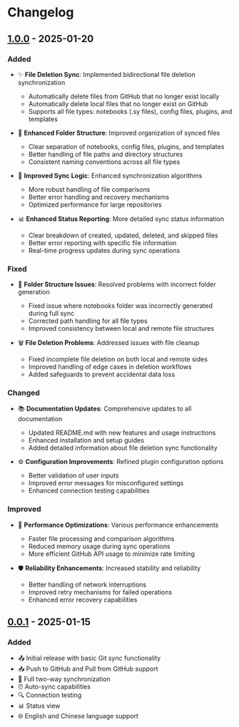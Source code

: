 # Changelog

## [1.0.0] - 2025-01-20

### Added
- ✨ **File Deletion Sync**: Implemented bidirectional file deletion synchronization
  - Automatically delete files from GitHub that no longer exist locally
  - Automatically delete local files that no longer exist on GitHub
  - Supports all file types: notebooks (.sy files), config files, plugins, and templates

- 📁 **Enhanced Folder Structure**: Improved organization of synced files
  - Clear separation of notebooks, config files, plugins, and templates
  - Better handling of file paths and directory structures
  - Consistent naming conventions across all file types

- 🔄 **Improved Sync Logic**: Enhanced synchronization algorithms
  - More robust handling of file comparisons
  - Better error handling and recovery mechanisms
  - Optimized performance for large repositories

- 📊 **Enhanced Status Reporting**: More detailed sync status information
  - Clear breakdown of created, updated, deleted, and skipped files
  - Better error reporting with specific file information
  - Real-time progress updates during sync operations

### Fixed
- 🐛 **Folder Structure Issues**: Resolved problems with incorrect folder generation
  - Fixed issue where notebooks folder was incorrectly generated during full sync
  - Corrected path handling for all file types
  - Improved consistency between local and remote file structures

- 🗑️ **File Deletion Problems**: Addressed issues with file cleanup
  - Fixed incomplete file deletion on both local and remote sides
  - Improved handling of edge cases in deletion workflows
  - Added safeguards to prevent accidental data loss

### Changed
- 📚 **Documentation Updates**: Comprehensive updates to all documentation
  - Updated README.md with new features and usage instructions
  - Enhanced installation and setup guides
  - Added detailed information about file deletion sync functionality

- ⚙️ **Configuration Improvements**: Refined plugin configuration options
  - Better validation of user inputs
  - Improved error messages for misconfigured settings
  - Enhanced connection testing capabilities

### Improved
- 🚀 **Performance Optimizations**: Various performance enhancements
  - Faster file processing and comparison algorithms
  - Reduced memory usage during sync operations
  - More efficient GitHub API usage to minimize rate limiting

- 🛡️ **Reliability Enhancements**: Increased stability and reliability
  - Better handling of network interruptions
  - Improved retry mechanisms for failed operations
  - Enhanced error recovery capabilities

## [0.0.1] - 2025-01-15

### Added
- 📤 Initial release with basic Git sync functionality
- 📥 Push to GitHub and Pull from GitHub support
- 🔄 Full two-way synchronization
- ⏰ Auto-sync capabilities
- 🔍 Connection testing
- 📊 Status view
- 🌐 English and Chinese language support

[1.0.0]: https://github.com/mswastik/siyuan-git-sync/releases/tag/v1.0.0
[0.0.1]: https://github.com/mswastik/siyuan-git-sync/releases/tag/v0.0.1